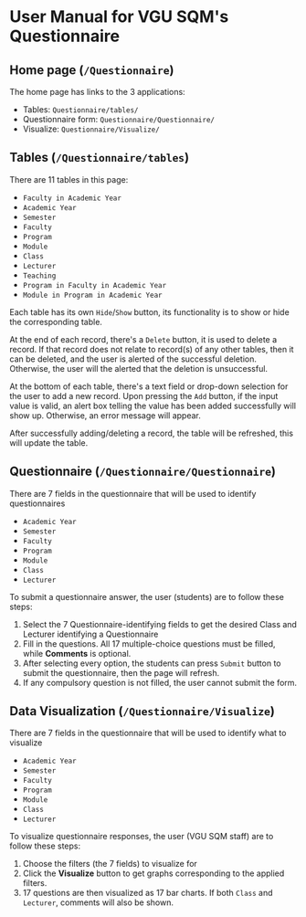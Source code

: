 # User Manual for VGU SQM's Questionnaire

## Home page (`/Questionnaire`)

The home page has links to the 3 applications:

  - Tables: `Questionnaire/tables/`
  - Questionnaire form: `Questionnaire/Questionnaire/`
  - Visualize: `Questionnaire/Visualize/`

## Tables (`/Questionnaire/tables`)

There are 11 tables in this page:

  - `Faculty in Academic Year`
  - `Academic Year`
  - `Semester`
  - `Faculty`
  - `Program`
  - `Module`
  - `Class`
  - `Lecturer`
  - `Teaching`
  - `Program in Faculty in Academic Year`
  - `Module in Program in Academic Year`

Each table has its own `Hide`/`Show` button, its functionality is to show or hide the corresponding table.

At the end of each record, there's a `Delete` button, it is used to delete a record. If that record does not relate to record(s) of any other tables, then it can be deleted, and the user is alerted of the successful deletion. Otherwise, the user will the alerted that the deletion is unsuccessful.

At the bottom of each table, there's a text field or drop-down selection for the user to add a new record. Upon pressing the `Add` button, if the input value is valid, an alert box telling the value has been added successfully will show up. Otherwise, an error message will appear.

After successfully adding/deleting a record, the table will be refreshed, this will update the table.

## Questionnaire (`/Questionnaire/Questionnaire`)

There are 7 fields in the questionnaire that will be used to identify questionnaires

  - `Academic Year`
  - `Semester`
  - `Faculty`
  - `Program`
  - `Module`
  - `Class`
  - `Lecturer`

To submit a questionnaire answer, the user (students) are to follow these steps:

1. Select the 7 Questionnaire-identifying fields to get the desired Class and Lecturer identifying a Questionnaire
2. Fill in the questions. All 17 multiple-choice questions must be filled, while **Comments** is optional.
3. After selecting every option, the students can press `Submit` button to submit the questionnaire, then the page will refresh.
4. If any compulsory question is not filled, the user cannot submit the form.

## Data Visualization (`/Questionnaire/Visualize`)

There are 7 fields in the questionnaire that will be used to identify what to visualize

  - `Academic Year`
  - `Semester`
  - `Faculty`
  - `Program`
  - `Module`
  - `Class`
  - `Lecturer`

To visualize questionnaire responses, the user (VGU SQM staff) are to follow these steps:

1. Choose the filters (the 7 fields) to visualize for
2. Click the **Visualize** button to get graphs corresponding to the applied filters.
3. 17 questions are then visualized as 17 bar charts. If both `Class` and `Lecturer`, comments will also be shown.
